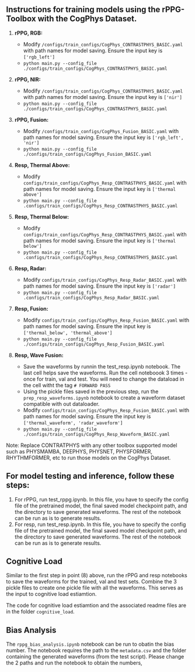 ## Instructions for training models using the rPPG-Toolbox with the CogPhys Dataset.

1) **rPPG, RGB:**
    - Modify `/configs/train_configs/CogPhys_CONTRASTPHYS_BASIC.yaml` with path names for model saving. Ensure the input key is `['rgb_left']`
    - `python main.py --config_file ./configs/train_configs/CogPhys_CONTRASTPHYS_BASIC.yaml`

2) **rPPG, NIR:**
    - Modify `/configs/train_configs/CogPhys_CONTRASTPHYS_BASIC.yaml` with path names for model saving. Ensure the input key is `['nir']`
    - `python main.py --config_file ./configs/train_configs/CogPhys_CONTRASTPHYS_BASIC.yaml`

3) **rPPG, Fusion:**
    - Modify `/configs/train_configs/CogPhys_Fusion_BASIC.yaml` with path names for model saving. Ensure the input key is `['rgb_left', 'nir']`
    - `python main.py --config_file ./configs/train_configs/CogPhys_Fusion_BASIC.yaml`

4) **Resp, Thermal Above:**
    - Modify `configs/train_configs/CogPhys_Resp_CONTRASTPHYS_BASIC.yaml` with path names for model saving. Ensure the input key is `['thermal above']`
    - `python main.py --config_file .configs/train_configs/CogPhys_Resp_CONTRASTPHYS_BASIC.yaml`

5) **Resp, Thermal Below:**
    - Modify `configs/train_configs/CogPhys_Resp_CONTRASTPHYS_BASIC.yaml` with path names for model saving. Ensure the input key is `['thermal below']`
    - `python main.py --config_file .configs/train_configs/CogPhys_Resp_CONTRASTPHYS_BASIC.yaml`

6) **Resp, Radar:**
    - Modify `configs/train_configs/CogPhys_Resp_Radar_BASIC.yaml` with path names for model saving. Ensure the input key is `['radar']`
    - `python main.py --config_file .configs/train_configs/CogPhys_Resp_Radar_BASIC.yaml`

7) **Resp, Fusion:**
    - Modify `configs/train_configs/CogPhys_Resp_Fusion_BASIC.yaml` with path names for model saving. Ensure the input key is `['thermal_below', 'thermal_above']`
    - `python main.py --config_file ./configs/train_configs/CogPhys_Resp_Fusion_BASIC.yaml`

8) **Resp, Wave Fusion:**
    - Save the waveforms by runnin the test_resp.ipynb notebook. The last cell helps save the waveforms. Run the cell noteboook 3 times - once for train, val and test. You will need to change the dataload in the cell witht the tag `# FORWARD PASS`
    - Using the pickle files saved in the previous step, run the `prep_resp_waveforms.ipynb` notebook to create a waveform dataset compatible with out dataloader.
    - Modify `configs/train_configs/CogPhys_Resp_Fusion_BASIC.yaml` with path names for model saving. Ensure the input key is `['thermal_waveform', 'radar_waveform']`
    - `python main.py --config_file ./configs/train_configs/CogPhys_Resp_Waveform_BASIC.yaml`

Note: Replace CONTRATPHYS with any other toolbox supported model such as PHYSMAMBA, DEEPHYS, PHYSNET, PHYSFORMER, RHYTHMFORMER, etc to run those models on the CogPhys Dataset. 

## For model testing and inference, follow these steps:
1) For rPPG, run test_rppg.ipynb. In this file, you have to specify the config file of the pretrained model, the final saved model checkpoint path, and the directory to save generated waveforms. The rest of the notebook can be run as is to generate results.
2) For resp, run test_resp.ipynb. In this file, you have to specify the config file of the pretrained model, the final saved model checkpoint path, and the directory to save generated waveforms. The rest of the notebook can be run as is to generate results.

## Cognitive Load

Similar to the first step in point (8) above, run the rPPG and resp notebooks to save the waveforms for the trained, val and test sets. Combine the 3 pickle files to create one pickle file with all the waveforms. This serves as the input to cognitive load estiamtion.

The code for cognitive load estiamtion and the associated readme files are in the folder `cognitive_load`.

## Bias Analysis

The `rppg_bias_analysis.ipynb` notebook can be run to obatin the bias number. The notebook requires the path to the `metadata.csv` and the folder containing the generated waveforms (from the test script). Please change the 2 paths and run the notebook to obtain the numbers, 